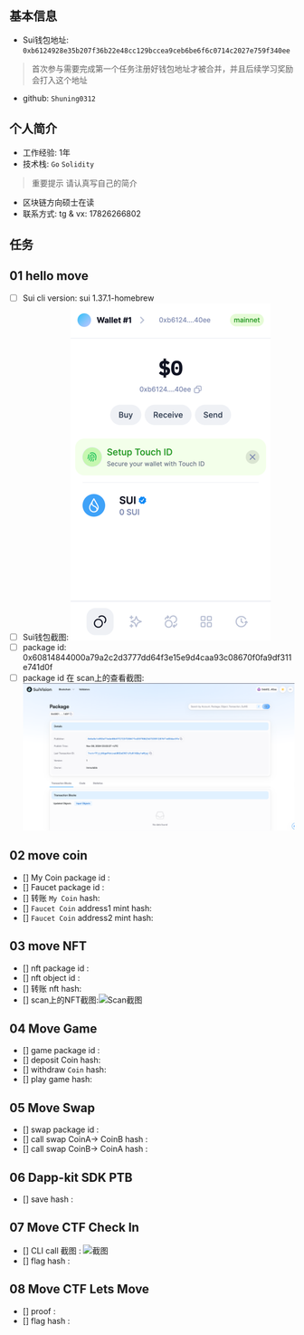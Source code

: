 ## 基本信息
- Sui钱包地址: `0xb6124928e35b207f36b22e48cc129bccea9ceb6be6f6c0714c2027e759f340ee`
> 首次参与需要完成第一个任务注册好钱包地址才被合并，并且后续学习奖励会打入这个地址
- github: `Shuning0312`

## 个人简介
- 工作经验: 1年
- 技术栈: `Go` `Solidity`
> 重要提示 请认真写自己的简介
- 区块链方向硕士在读
- 联系方式: tg & vx: 17826266802

## 任务

##   01 hello move  
- [ ] Sui cli version:  sui 1.37.1-homebrew
- [ ] Sui钱包截图: ![Sui钱包截图](./images/wallet.png)
- [ ] package id: 0x60814844000a79a2c2d3777dd64f3e15e9d4caa93c08670f0fa9df311e741d0f
- [ ] package id 在 scan上的查看截图:![Scan截图](./images/Scan.png)

##   02 move coin
- [] My Coin package id : 
- [] Faucet package id : 
- [] 转账 `My Coin` hash:
- [] `Faucet Coin` address1 mint hash:
- [] `Faucet Coin` address2 mint hash:

##   03 move NFT
- [] nft package id :
- [] nft object id : 
- [] 转账 nft  hash:
- [] scan上的NFT截图:![Scan截图](./images/你的图片地址)

##   04 Move Game
- [] game package id :
- [] deposit Coin hash:
- [] withdraw `Coin` hash:
- [] play game hash:

##   05 Move Swap
- [] swap package id :
- [] call swap CoinA-> CoinB  hash :
- [] call swap CoinB-> CoinA  hash :

##   06 Dapp-kit SDK PTB
- [] save hash :

##   07 Move CTF Check In
- [] CLI call 截图 : ![截图](./images/你的图片地址)
- [] flag hash :

##   08 Move CTF Lets Move
- [] proof : 
- [] flag hash :

